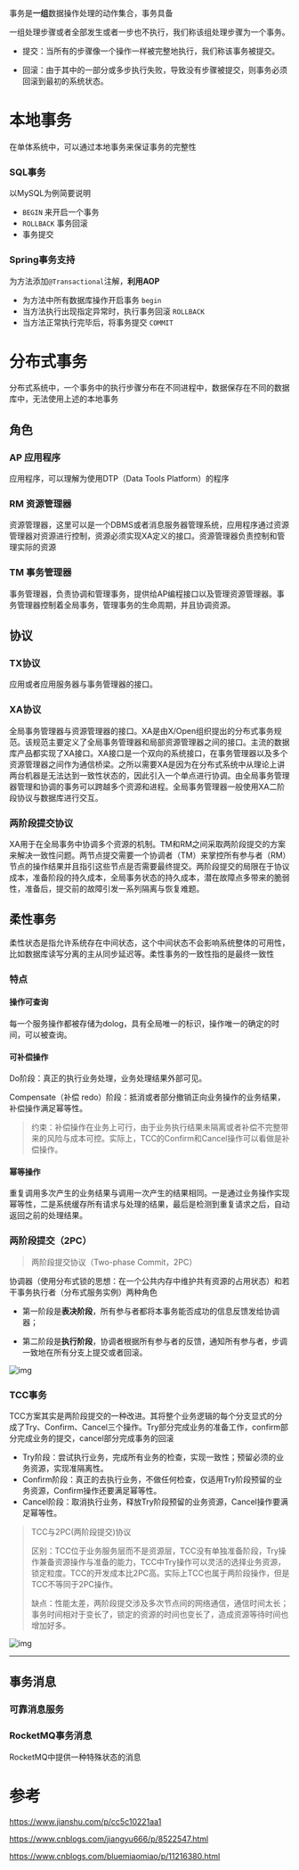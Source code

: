 事务是**一组**数据操作处理的动作集合，事务具备

一组处理步骤或者全部发生或者一步也不执行，我们称该组处理步骤为一个事务。

* 提交：当所有的步骤像一个操作一样被完整地执行，我们称该事务被提交。

* 回滚：由于其中的一部分或多步执行失败，导致没有步骤被提交，则事务必须回滚到最初的系统状态。

# 本地事务

在单体系统中，可以通过本地事务来保证事务的完整性

### SQL事务

以MySQL为例简要说明

* `BEGIN` 来开启一个事务
* `ROLLBACK` 事务回滚
*  事务提交

### Spring事务支持

为方法添加`@Transactional`注解，**利用AOP**

* 为方法中所有数据库操作开启事务 `begin`
* 当方法执行出现指定异常时，执行事务回滚 `ROLLBACK` 
* 当方法正常执行完毕后，将事务提交 `COMMIT`

# 分布式事务

分布式系统中，一个事务中的执行步骤分布在不同进程中，数据保存在不同的数据库中，无法使用上述的本地事务

## 角色

### AP 应用程序

应用程序，可以理解为使用DTP（Data Tools Platform）的程序

### RM 资源管理器

资源管理器，这里可以是一个DBMS或者消息服务器管理系统，应用程序通过资源管理器对资源进行控制，资源必须实现XA定义的接口。资源管理器负责控制和管理实际的资源

### TM 事务管理器

事务管理器，负责协调和管理事务，提供给AP编程接口以及管理资源管理器。事务管理器控制着全局事务，管理事务的生命周期，并且协调资源。

## 协议

### TX协议

应用或者应用服务器与事务管理器的接口。

### XA协议

全局事务管理器与资源管理器的接口。XA是由X/Open组织提出的分布式事务规范。该规范主要定义了全局事务管理器和局部资源管理器之间的接口。主流的数据库产品都实现了XA接口。XA接口是一个双向的系统接口，在事务管理器以及多个资源管理器之间作为通信桥梁。之所以需要XA是因为在分布式系统中从理论上讲两台机器是无法达到一致性状态的，因此引入一个单点进行协调。由全局事务管理器管理和协调的事务可以跨越多个资源和进程。全局事务管理器一般使用XA二阶段协议与数据库进行交互。

### 两阶段提交协议

XA用于在全局事务中协调多个资源的机制。TM和RM之间采取两阶段提交的方案来解决一致性问题。两节点提交需要一个协调者（TM）来掌控所有参与者（RM）节点的操作结果并且指引这些节点是否需要最终提交。两阶段提交的局限在于协议成本，准备阶段的持久成本，全局事务状态的持久成本，潜在故障点多带来的脆弱性，准备后，提交前的故障引发一系列隔离与恢复难题。

## 柔性事务

柔性状态是指允许系统存在中间状态，这个中间状态不会影响系统整体的可用性，比如数据库读写分离的主从同步延迟等。柔性事务的一致性指的是最终一致性

### 特点

#### 操作可查询

每一个服务操作都被存储为dolog，具有全局唯一的标识，操作唯一的确定的时间，可以被查询。

#### 可补偿操作

Do阶段：真正的执行业务处理，业务处理结果外部可见。

Compensate（补偿 redo）阶段：抵消或者部分撤销正向业务操作的业务结果，补偿操作满足幂等性。

> 约束：补偿操作在业务上可行，由于业务执行结果未隔离或者补偿不完整带来的风险与成本可控。实际上，TCC的Confirm和Cancel操作可以看做是补偿操作。

#### 幂等操作

重复调用多次产生的业务结果与调用一次产生的结果相同。一是通过业务操作实现幂等性，二是系统缓存所有请求与处理的结果，最后是检测到重复请求之后，自动返回之前的处理结果。

### 两阶段提交（2PC）

> 两阶段提交协议（Two-phase Commit，2PC）

协调器（使用分布式锁的思想：在一个公共内存中维护共有资源的占用状态）和若干事务执行者（分布式服务实例）两种角色

* 第一阶段是**表决阶段**，所有参与者都将本事务能否成功的信息反馈发给协调器；

* 第二阶段是**执行阶段**，协调者根据所有参与者的反馈，通知所有参与者，步调一致地在所有分支上提交或者回滚。

![img](assets\1334519-20180307150636190-1704712093.png)

### TCC事务

TCC方案其实是两阶段提交的一种改进。其将整个业务逻辑的每个分支显式的分成了Try、Confirm、Cancel三个操作。Try部分完成业务的准备工作，confirm部分完成业务的提交，cancel部分完成事务的回滚

- Try阶段：尝试执行业务，完成所有业务的检查，实现一致性；预留必须的业务资源，实现准隔离性。
- Confirm阶段：真正的去执行业务，不做任何检查，仅适用Try阶段预留的业务资源，Confirm操作还要满足幂等性。
- Cancel阶段：取消执行业务，释放Try阶段预留的业务资源，Cancel操作要满足幂等性。

> TCC与2PC(两阶段提交)协议
>
> 区别：TCC位于业务服务层而不是资源层，TCC没有单独准备阶段，Try操作兼备资源操作与准备的能力，TCC中Try操作可以灵活的选择业务资源，锁定粒度。TCC的开发成本比2PC高。实际上TCC也属于两阶段操作，但是TCC不等同于2PC操作。
>
> 缺点：性能太差，两阶段提交涉及多次节点间的网络通信，通信时间太长； 事务时间相对于变长了，锁定的资源的时间也变长了，造成资源等待时间也增加好多。

![img](assets\1334519-20180307150648591-1729601878.png)

---

## 事务消息

### 可靠消息服务



### RocketMQ事务消息

RocketMQ中提供一种特殊状态的消息



# 参考

https://www.jianshu.com/p/cc5c10221aa1

https://www.cnblogs.com/jiangyu666/p/8522547.html

https://www.cnblogs.com/bluemiaomiao/p/11216380.html